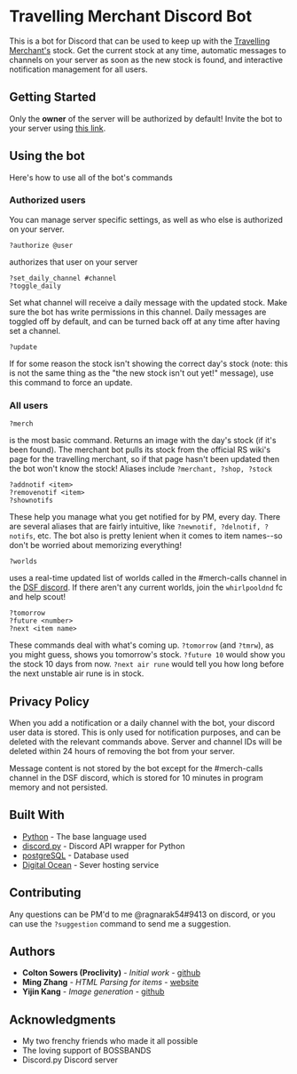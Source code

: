 # Travelling Merchant Discord Bot

This is a bot for Discord that can be used to keep up with the [Travelling Merchant's](https://runescape.wiki/w/Travelling_Merchant%27s_Shop) stock. Get the current stock at any time, automatic messages to channels on your server as soon as the new stock is found, and interactive notification management for all users.

## Getting Started

Only the __owner__ of the server will be authorized by default!
Invite the bot to your server using [this link](https://discord.com/api/oauth2/authorize?client_id=439803413623078927&permissions=280640&scope=bot).


## Using the bot

Here's how to use all of the bot's commands

### Authorized users

You can manage server specific settings, as well as who else is authorized on your server.

```
?authorize @user
```

authorizes that user on your server

```
?set_daily_channel #channel
?toggle_daily
```

Set what channel will receive a daily message with the updated stock. Make sure the bot has write permissions in this channel. Daily messages are toggled off by default, and can be turned back off at any time after having set a channel.

```
?update
```

If for some reason the stock isn't showing the correct day's stock (note: this is not the same thing as the "the new stock isn't out yet!" message), use this command to force an update.

### All users

```
?merch
```

is the most basic command. Returns an image with the day's stock (if it's been found). The merchant bot pulls its stock from the official RS wiki's page for the travelling merchant, so if that page hasn't been updated then the bot won't know the stock! Aliases include `?merchant, ?shop, ?stock`

```
?addnotif <item>
?removenotif <item>
?shownotifs
```

These help you manage what you get notified for by PM, every day. There are several aliases that are fairly intuitive, like `?newnotif, ?delnotif, ?notifs`, etc. The bot also is pretty lenient when it comes to item names--so don't be worried about memorizing everything!


```
?worlds
```

uses a real-time updated list of worlds called in the #merch-calls channel in the [DSF discord](https://discord.gg/whirlpooldnd). If there aren't any current worlds, join the `whirlpooldnd` fc and help scout!
```
?tomorrow
?future <number>
?next <item name>
```

These commands deal with what's coming up. `?tomorrow` (and `?tmrw`), as you might guess, shows you tomorrow's stock. `?future 10` would show you the stock 10 days from now. `?next air rune` would tell you how long before the next unstable air rune is in stock.

## Privacy Policy
When you add a notification or a daily channel with the bot, your discord user data is stored. This is only used for notification purposes, and can be deleted with the relevant commands above. Server and channel IDs will be deleted within 24 hours of removing the bot from your server.

Message content is not stored by the bot except for the #merch-calls channel in the DSF discord, which is stored for 10 minutes in program memory and not persisted.

## Built With

* [Python](https://www.python.org/) - The base language used
* [discord.py](https://github.com/Rapptz/discord.py) - Discord API wrapper for Python
* [postgreSQL](https://www.postgresql.org/) - Database used
* [Digital Ocean](https://www.digitalocean.com/) - Sever hosting service

## Contributing

Any questions can be PM'd to me @ragnarak54#9413 on discord, or you can use the `?suggestion` command to send me a suggestion.

## Authors

* **Colton Sowers (Proclivity)** - *Initial work* - [github](https://github.com/ragnarak54)
* **Ming Zhang** - *HTML Parsing for items* - [website](https://mingzhang.me/)
* **Yijin Kang** - *Image generation* - [github](https://github.com/yijkan)

## Acknowledgments

* My two frenchy friends who made it all possible
* The loving support of BOSSBANDS
* Discord.py Discord server

